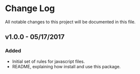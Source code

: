 # Change Log
All notable changes to this project will be documented in this file.

## v1.0.0 - 05/17/2017
### Added
- Initial set of rules for javascript files.
- README, explaining how install and use this package.
